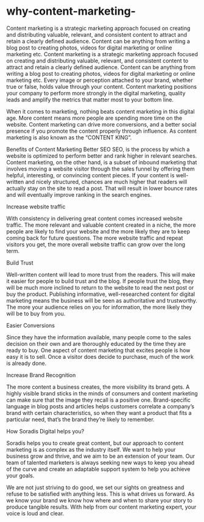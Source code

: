 # why-content-marketing-
Content marketing is a strategic marketing approach focused on creating and distributing valuable, relevant, and consistent content to attract and retain a clearly defined audience. Content can be anything from writing a blog post to creating photos, videos for digital marketing or online marketing etc. 
Content marketing is a strategic marketing approach focused on creating and distributing valuable, relevant, and consistent content to attract and retain a clearly defined audience. Content can be anything from writing a blog post to creating photos, videos for digital marketing or online marketing etc. Every image or perception attached to your brand, whether true or false, holds value through your content. Content marketing positions your company to perform more strongly in the digital marketing, quality leads and amplify the metrics that matter most to your bottom line.

When it comes to marketing, nothing beats content marketing in this digital age. More content means more people are spending more time on the website. Content marketing can drive more conversions, and a better social presence if you promote the content properly through influence. As content marketing is also known as the “CONTENT KING”.

Benefits of Content Marketing
Better SEO
SEO, is the process by which a website is optimized to perform better and rank higher in relevant searches. Content marketing, on the other hand, is a subset of inbound marketing that involves moving a website visitor through the sales funnel by offering them helpful, interesting, or convincing content pieces. If your content is well-written and nicely structured, chances are much higher that readers will actually stay on the site to read a post. That will result in lower bounce rates and will eventually improve ranking in the search engines.

Increase website traffic

With consistency in delivering great content comes increased website traffic. The more relevant and valuable content created in a niche, the more people are likely to find your website and the more likely they are to keep coming back for future questions. The more website traffic and repeat visitors you get, the more overall website traffic can grow over the long term.

Build Trust

Well-written content will lead to more trust from the readers. This will make it easier for people to build trust and the blog. If people trust the blog, they will be much more inclined to return to the website to read the next post or buy the product. Publishing informative, well-researched content for digital marketing means the business will be seen as authoritative and trustworthy. The more your audience relies on you for information, the more likely they will be to buy from you.

Easier Conversions

Since they have the information available, many people come to the sales decision on their own and are thoroughly educated by the time they are ready to buy.  One aspect of content marketing that excites people is how easy it is to sell. Once a visitor does decide to purchase, much of the work is already done.

Increase Brand Recognition

The more content a business creates, the more visibility its brand gets. A highly visible brand sticks in the minds of consumers and content marketing can make sure that the image they recall is a positive one. Brand-specific language in blog posts and articles helps customers correlate a company’s brand with certain characteristics, so when they want a product that fits a particular need, that’s the brand they’re likely to remember.

How Soradis Digital helps you?

Soradis helps you to create great content, but our approach to content marketing is as complex as the industry itself. We want to help your business grow and thrive, and we aim to be an extension of your team. Our team of talented marketers is always seeking new ways to keep you ahead of the curve and create an adaptable support system to help you achieve your goals.

We are not just striving to do good, we set our sights on greatness and refuse to be satisfied with anything less. This is what drives us forward. As we know your brand we know how where and when to share your story to produce tangible results. With help from our content marketing expert, your voice is loud and clear.
